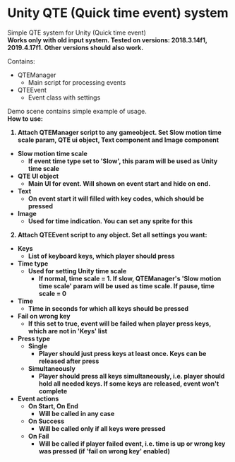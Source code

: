 # Unity QTE (Quick time event) system
Simple QTE system for Unity (Quick time event)
<br>
<b>Works only with old input system. Tested on versions: 2018.3.14f1, 2019.4.17f1. Other versions should also work.</b>

Contains:
- QTEManager
    - Main script for processing events
- QTEEvent
    - Event class with settings

Demo scene contains simple example of usage.
<br>
<b>How to use:<b>
1) Attach QTEManager script to any gameobject. Set Slow motion time scale param, QTE ui object, Text component and Image component
- Slow motion time scale
    - If event time type set to 'Slow', this param will be used as Unity time scale
- QTE UI object
    - Main UI for event. Will shown on event start and hide on end. 
- Text
    - On event start it will filled with key codes, which should be pressed
- Image
    - Used for time indication. You can set any sprite for this
2) Attach QTEEvent script to any object. Set all settings you want:
- Keys
    - List of keyboard keys, which player should press
- Time type
    - Used for setting Unity time scale
        - If normal, time scale = 1. If slow, QTEManager's 'Slow motion time scale' param will be used as time scale. If pause, time scale = 0
- Time
    - Time in seconds for which all keys should be pressed
- Fail on wrong key
    - If this set to true, event will be failed when player press keys, which are not in 'Keys' list
- Press type
    - Single
        - Player should just press keys at least once. Keys can be released after press
    - Simultaneously
        - Player should press all keys simultaneously, i.e. player should hold all needed keys. If some keys are released, event won't complete
- Event actions
    - On Start, On End
        - Will be called in any case
    - On Success
       - Will be called only if all keys were pressed
    - On Fail
        - Will be called if player failed event, i.e. time is up or wrong key was pressed (if 'fail on wrong key' enabled)

